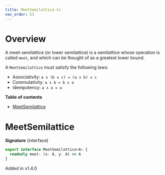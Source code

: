 ```yaml
---
title: MeetSemilattice.ts
nav_order: 53
---
```


# Overview

A meet-semilattice (or lower semilattice) is a semilattice whose operation is called `meet`, and which can be thought
of as a greatest lower bound.

A `MeetSemilattice` must satisfy the following laws:

- Associativity: `a ∧ (b ∧ c) = (a ∧ b) ∧ c`
- Commutativity: `a ∧ b = b ∧ a`
- Idempotency: `a ∧ a = a`

<!-- START doctoc generated TOC please keep comment here to allow auto update -->
<!-- DON'T EDIT THIS SECTION, INSTEAD RE-RUN doctoc TO UPDATE -->
**Table of contents**

- [MeetSemilattice](#meetsemilattice)

<!-- END doctoc generated TOC please keep comment here to allow auto update -->

# MeetSemilattice

**Signature** (interface)

```ts
export interface MeetSemilattice<A> {
  readonly meet: (x: A, y: A) => A
}
```

Added in v1.4.0
